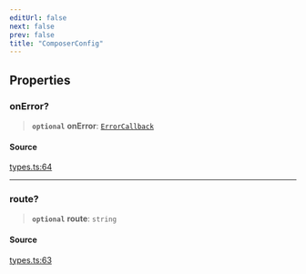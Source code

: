 ```yaml
---
editUrl: false
next: false
prev: false
title: "ComposerConfig"
---
```


## Properties

### onError?

> **`optional`** **onError**: [`ErrorCallback`](../type-aliases/ErrorCallback.md)

#### Source

[types.ts:64](https://github.com/chord-ts/rpc/blob/d3d88c3/src/types.ts#L64)

***

### route?

> **`optional`** **route**: `string`

#### Source

[types.ts:63](https://github.com/chord-ts/rpc/blob/d3d88c3/src/types.ts#L63)
